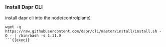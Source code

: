 ### Install Dapr CLI

install dapr cli into the node(controlplane)

```
wget -q https://raw.githubusercontent.com/dapr/cli/master/install/install.sh -O - | /bin/bash -s 1.11.0
```{{exec}}
